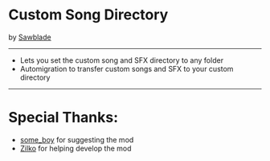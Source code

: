 # Custom Song Directory
by [Sawblade](user:14662713)

---
* Lets you set the custom song and SFX directory to any folder
* Automigration to transfer custom songs and SFX to your custom directory

---
# Special Thanks:
* [some_boy](user:10300913) for suggesting the mod
* [Zilko](user:10300913) for helping develop the mod